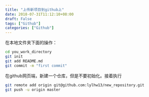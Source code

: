 ```yaml
---
title: "上传新项目到github上"
date: 2018-07-31T11:12:10+08:00
draft: False
tags: ["Github"]
categories: ["Github"]
---
```


在本地文件夹下面的操作：

```sh
cd you_work_directory
git init
git add README.md
git commit -m "first commit"
```

在github网页端，新建一个仓库，但是不要初始化。接着执行

```sh
git remote add origin git@github.com:lylhw13/new_repository.git
git push -u origin master
```